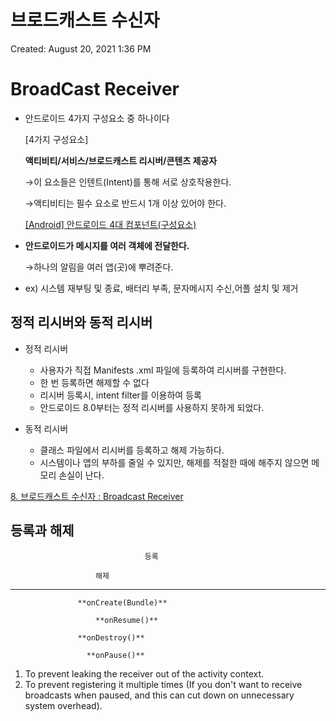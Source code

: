 # 브로드캐스트 수신자

Created: August 20, 2021 1:36 PM

# BroadCast Receiver

- 안드로이드 4가지 구성요소 중 하나이다
    
    [4가지 구성요소] 
    
    **액티비티/서비스/브로드캐스트 리시버/콘텐츠 제공자**
    
    →이 요소들은 인텐트(Intent)를 통해 서로 상호작용한다.
    
    →액티비티는 필수 요소로 반드시 1개 이상 있어야 한다.
    
    [[Android] 안드로이드 4대 컴포넌트(구성요소)](https://rimi-rimi.tistory.com/8)
    

- **안드로이드가 메시지를 여러 객체에 전달한다.**
    
    →하나의 알림을 여러 앱(곳)에 뿌려준다.
    
- ex) 시스템 재부팅 및 종료, 배터리 부족, 문자메시지 수신,어플 설치 및 제거

## 정적 리시버와 동적 리시버

- 정적 리시버
    - 사용자가 직접 Manifests .xml 파일에 등록하여 리시버를 구현한다.
    - 한 번 등록하면 해제할 수 없다
    - 리시버 등록시, intent filter를 이용하여 등록
    - 안드로이드 8.0부터는 정적 리시버를 사용하지 못하게 되었다.

- 동적 리시버
    - 클래스 파일에서 리시버를 등록하고 해제 가능하다.
    - 시스템이나 앱의 부하를 줄일 수 있지만, 해제를 적절한 때에 해주지 않으면 메모리 손실이 난다.

[8. 브로드캐스트 수신자 : Broadcast Receiver](https://programmingnote.tistory.com/23)

## 등록과 해제

                                  등록

                       해제

---

                   **onCreate(Bundle)**

                       **onResume()**

                   **onDestroy()**

                     **onPause()**

1. To prevent leaking the receiver out of the activity context.
2. To prevent registering it multiple times (If you don't want to receive broadcasts when paused, and this can cut down on unnecessary system overhead).